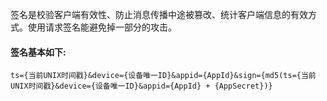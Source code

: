签名是校验客户端有效性、防止消息传播中途被篡改、统计客户端信息的有效方式。使用请求签名能避免掉一部分的攻击。

#### 签名基本如下:
```
ts={当前UNIX时间戳}&device={设备唯一ID}&appid={AppId}&sign={md5(ts={当前UNIX时间戳}&device={设备唯一ID}&appid={AppId} + {AppSecret})}
```
